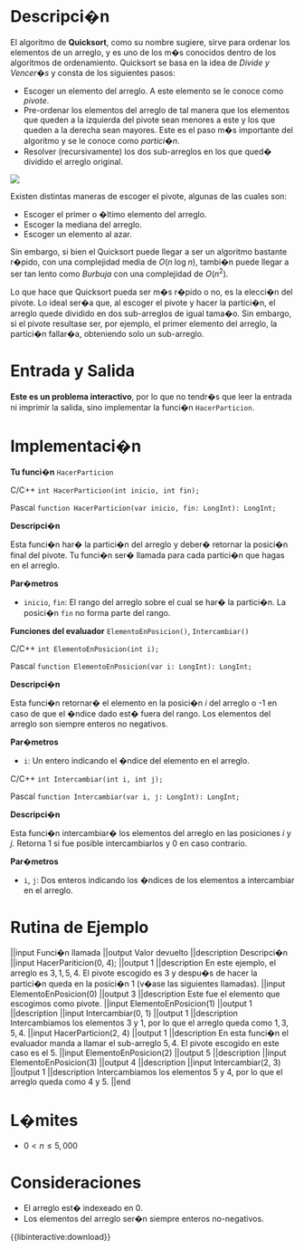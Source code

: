 # Descripci�n

El algoritmo de **Quicksort**, como su nombre sugiere, sirve para ordenar los elementos de un arreglo, y es uno de los m�s conocidos dentro de los algoritmos de ordenamiento. Quicksort se basa en la idea de _Divide y Vencer�s_ y consta de los siguientes pasos:

- Escoger un elemento del arreglo. A este elemento se le conoce como _pivote_.
- Pre-ordenar los elementos del arreglo de tal manera que los elementos que queden a la izquierda del pivote sean menores a este y los que queden a la derecha sean mayores. Este es el paso m�s importante del algoritmo y se le conoce como _partici�n_.
- Resolver (recursivamente) los dos sub-arreglos en los que qued� dividido el arreglo original.

![](quicksort.jpg)

Existen distintas maneras de escoger el pivote, algunas de las cuales son:

- Escoger el primer o �ltimo elemento del arreglo.
- Escoger la mediana del arreglo.
- Escoger un elemento al azar.

Sin embargo, si bien el Quicksort puede llegar a ser un algoritmo bastante r�pido, con una complejidad media de $O(n\;\mathrm{log}\;n)$, tambi�n puede llegar a ser tan lento como _Burbuja_ con una complejidad de $O(n^2)$.

Lo que hace que Quicksort pueda ser m�s r�pido o no, es la elecci�n del pivote. Lo ideal ser�a que, al escoger el pivote y hacer la partici�n, el arreglo quede dividido en dos sub-arreglos de igual tama�o. Sin embargo, si el pivote resultase ser, por ejemplo, el primer elemento del arreglo, la partici�n fallar�a, obteniendo solo un sub-arreglo.

# Entrada y Salida

**Este es un problema interactivo**, por lo que no tendr�s que leer la entrada ni imprimir la salida, sino implementar la funci�n `HacerParticion`.

# Implementaci�n

**Tu funci�n** `HacerParticion`

C/C++ `int HacerParticion(int inicio, int fin);`

Pascal `function HacerParticion(var inicio, fin: LongInt): LongInt;`

**Descripci�n**

Esta funci�n har� la partici�n del arreglo y deber� retornar la posici�n final del pivote. Tu funci�n ser� llamada para cada partici�n que hagas en el arreglo.

**Par�metros**

- `inicio`, `fin`: El rango del arreglo sobre el cual se har� la partici�n. La posici�n `fin` no forma parte del rango.

**Funciones del evaluador** `ElementoEnPosicion()`, `Intercambiar()`

C/C++ `int ElementoEnPosicion(int i);`

Pascal `function ElementoEnPosicion(var i: LongInt): LongInt;`

**Descripci�n**

Esta funci�n retornar� el elemento en la posici�n $i$ del arreglo o -1 en caso de que el �ndice dado est� fuera del rango. Los elementos del arreglo son siempre enteros no negativos.

**Par�metros**

- `i`: Un entero indicando el �ndice del elemento en el arreglo.

C/C++ `int Intercambiar(int i, int j);`

Pascal `function Intercambiar(var i, j: LongInt): LongInt;`

**Descripci�n**

Esta funci�n intercambiar� los elementos del arreglo en las posiciones $i$ y $j$. Retorna 1 si fue posible intercambiarlos y 0 en caso contrario.

**Par�metros**

- `i`, `j`: Dos enteros indicando los �ndices de los elementos a intercambiar en el arreglo.

# Rutina de Ejemplo

||input
Funci�n llamada
||output
Valor devuelto
||description
Descripci�n
||input
HacerPariticion(0, 4);
||output
1
||description
En este ejemplo, el arreglo es $3, 1, 5, 4$. El pivote escogido es $3$ y despu�s de hacer la partici�n queda en la posici�n 1 (v�ase las siguientes llamadas).
||input
ElementoEnPosicion(0)
||output
3
||description
Este fue el elemento que escogimos como pivote.
||input
ElementoEnPosicion(1)
||output
1
||description
||input
Intercambiar(0, 1)
||output
1
||description
Intercambiamos los elementos $3$ y $1$, por lo que el arreglo queda como $1, 3, 5, 4$.
||input
HacerParticion(2, 4)
||output
1
||description
En esta funci�n el evaluador manda a llamar el sub-arreglo $5, 4$. El pivote escogido en este caso es el $5$.
||input
ElementoEnPosicion(2)
||output
5
||description
||input
ElementoEnPosicion(3)
||output
4
||description
||input
Intercambiar(2, 3)
||output
1
||description
Intercambiamos los elementos $5$ y $4$, por lo que el arreglo queda como $4$ y $5$.
||end

# L�mites

- $0 < n \leq 5,000$

# Consideraciones

- El arreglo est� indexeado en 0.
- Los elementos del arreglo ser�n siempre enteros no-negativos.

{{libinteractive:download}}
